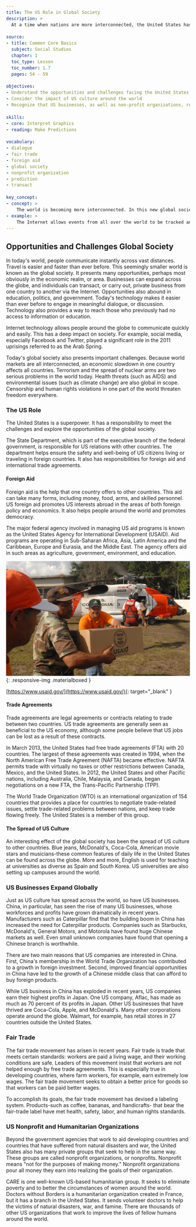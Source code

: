 ```yaml
---
title: The US Role in Global Society
description: >
  At a time when nations are more interconnected, the United States has a greater role in the global society because it is the world's only superpower. This role includes expanding businesses, spreading American culture, and providing aid to foreign countries.

source:
- title: Common Core Basics
  subject: Social Studies
  chapter: 1
  toc_type: Lesson
  toc_number: 1.7
  pages: 54 - 59

objectives:
- Understand the opportunities and challenges facing the United States in the global society
- Consider the impact of US culture around the world
- Recognize that US businesses, as well as non-profit organizations, reach beyond US borders

skills:
- core: Interpret Graphics
- reading: Make Predictions

vocabulary:
- dialogue
- fair trade
- foreign aid
- global society
- nonprofit organization
- prediction
- transact

key_concept:
- concept: >
    The world is becoming more interconnected. In this new global society, the United States bears heavy responsibilities but also looks forward to important opportunities.
- example: >
    The Internet allows events from all over the world to be tracked and ideas to be exchanged. Satellites enable news and cell-phone conversations to be broadcast over vast distances. Trade between countries is easier than ever before due to improved storage and transportation methods and new trade agreements. This global exchange of news. goods, ideas, and services has tightened the connections between the United States and other countries. The United States is a leader in this international community.
---
```

## Opportunities and Challenges Global Society

In today's world, people communicate instantly across vast distances. Travel is easier and faster than ever before. This seemingly smaller world is known as the global society. It presents many opportunities, perhaps most obviously in the economic realm, or area. Businesses can expand across the globe, and individuals can transact, or carry out, private business from one country to another via the Internet. Opportunities also abound in education, politics, and government. Today's technology makes it easier than ever before to engage in meaningful dialogue, or discussion. Technology also provides a way to reach those who previously had no access to information or education.

Internet technology allows people around the globe to communicate quickly and easily. This has a deep impact on society. For example, social media, especially Facebook and Twitter, played a significant role in the 2011 uprisings referred to as the Arab Spring.

Today's global society also presents important challenges. Because world markets are all interconnected, an economic slowdown in one country affects all countries. Terrorism and the spread of nuclear arms are two serious problems in the world today. Health threats (such as AIDS) and environmental issues (such as climate change) are also global in scope. Censorship and human rights violations in one part of the world threaten freedom everywhere.

### The US Role

The United States is a superpower. It has a responsibility to meet the challenges and explore the opportunities of the global society.

The State Department, which is part of the executive branch of the federal government, is responsible for US relations with other countries. The department helps ensure the safety and well-being of US citizens living or traveling in foreign countries. It also has responsibilities for foreign aid and international trade agreements.

#### Foreign Aid

Foreign aid is the help that one country offers to other countries. This aid can take many forms, including money, food, arms, and skilled personnel. US foreign aid promotes US interests abroad in the areas of both foreign policy and economics. It also helps people around the world and promotes democracy.

The major federal agency involved in managing US aid programs is known as the United States Agency for International Development (USAID). Aid programs are operating in Sub-Saharan Africa, Asia, Latin America and the Caribbean, Europe and Eurasia, and the Middle East. The agency offers aid in such areas as agriculture, government, environment, and education.

![Foreign Aid](img/usaid.jpg){: .responsive-img .materialboxed }

[https://www.usaid.gov/](https://www.usaid.gov/){: target="_blank" }

#### Trade Agreements

Trade agreements are legal agreements or contracts relating to trade between two countries. US trade agreements are generally seen as beneficial to the US economy, although some people believe that US jobs can be lost as a result of these contracts.

In March 2013, the United States had free trade agreements (FTA) with 20 countries. The largest of these agreements was created in 1994, when the North American  Free Trade Agreement (NAFTA) became effective. NAFTA permits trade with virtually no taxes or other restrictions between Canada, Mexico, and the United States. In 2012, the United States and other Pacific nations, including Australia, Chile, Malaysia, and Canada, began negotiations on a new FTA, the Trans-Pacific Partnership (TPP).

The World Trade Organization (WTO) is an international organization of 154 countries that provides a place for countries to negotiate trade-related issues, settle trade-related problems between nations, and keep trade flowing freely. The United States is a member of this group.

#### The Spread of US Culture

An interesting effect of the global society has been the spread of US culture to other countries. Blue jeans, McDonald's, Coca-Cola, American movie stars and musicians-these common features of daily life in the United States can be found across the globe. More and more, English is used for teaching at universities as diverse as Spain and South Korea. US universities are also setting up campuses around the world.

### US Businesses Expand Globally

Just as US culture has spread across the world, so have US businesses. China, in particular, has seen the rise of many US businesses, whose workforces and profits have grown dramatically in recent years. Manufacturers such as Caterpillar find that the building boom in China has increased the need for Caterpillar products. Companies such as Starbucks, McDonald's, General Motors, and Motorola have found huge Chinese markets as well. Even small unknown companies have found that opening a Chinese branch is worthwhile.

There are two main reasons that US companies are interested in China. First, China's membership in the World Trade Organization has contributed to a growth in foreign investment. Second, improved financial opportunities in China have led to the growth of a Chinese middle class that can afford to buy foreign products.

While US business in China has exploded in recent years, US companies earn their highest profits in Japan. One US company, Aflac, has made as much as 70 percent of its profits in Japan. Other US businesses that have thrived are Coca-Cola, Apple, and McDonald's. Many other corporations operate around the globe. Walmart, for example, has retail stores in 27 countries outside the United States.

### Fair Trade

The fair trade movement has arisen in recent years. Fair trade is trade that meets certain standards: workers are paid a living wage, and their working conditions are safe. Leaders of this movement insist that workers are not helped enough by free trade agreements. This is especially true in developing countries, where farm workers, for example, earn extremely low wages. The fair trade movement seeks to obtain a better price for goods so that workers can be paid better wages.

To accomplish its goals, the fair trade movement has devised a labeling system. Products-such as coffee, bananas, and handicrafts- that bear the fair-trade label have met health, safety, labor, and human rights standards.

### US Nonprofit and Humanitarian Organizations

Beyond the government agencies that work to aid developing countries and countries that have suffered from natural disasters and war, the United States also has many private groups that seek to help in the same way. These groups are called nonprofit organizations, or nonprofits. Nonprofit means "not for the purposes of making money." Nonprofit organizations pour all money they earn into realizing the goals of their organization.

CARE is one well-known US-based humanitarian group. It seeks to eliminate poverty and to better the circumstances of women around the world. Doctors without Borders is a humanitarian organization created in France, but it has a branch in the United States. It sends volunteer doctors to help the victims of natural disasters, war, and famine. There are thousands of other US organizations that work to improve the lives of fellow humans around the world.